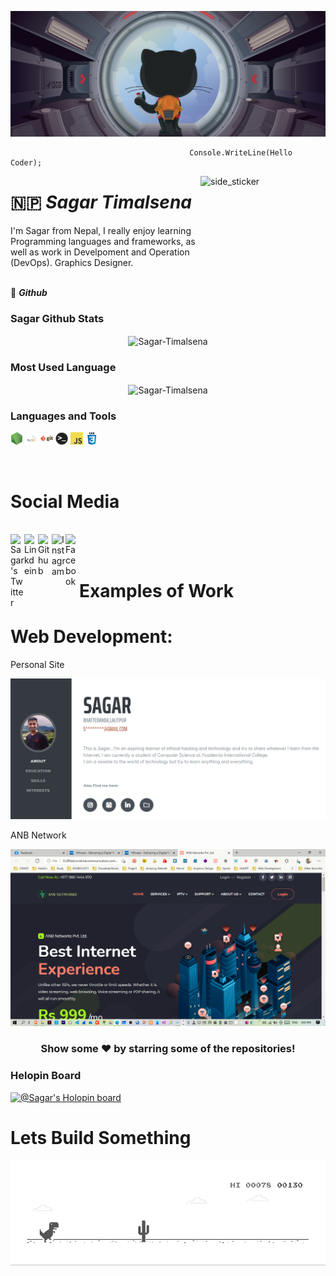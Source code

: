 ![](assets/header.png)
```                
                                        Console.WriteLine(Hello Coder);                                        
```


<img align="right" width=200px height=200px alt="side_sticker" src="https://media.giphy.com/media/TEnXkcsHrP4YedChhA/giphy.gif" />




# 🇳🇵 <strong> <i> Sagar Timalsena </i> </strong>

I'm Sagar from Nepal, I really enjoy learning Programming languages and frameworks, as well as work in Develpoment and Operation (DevOps). Graphics Designer.




</br>
📌 <strong> <i> Github  </i> </strong>
</br>

<h3>Sagar Github Stats</h3>
<p align='center'> <img align="center" src="https://github-readme-stats.vercel.app/api?username=Sagar-Timalsena&show_icons=true&locale=en&layout=compact&theme=chartreuse-white" alt="Sagar-Timalsena"/> </p>



### Most Used Language 
<p align='center'> <img align="center" src="https://github-readme-stats.vercel.app/api/top-langs?username=Sagar-Timalsena&show_icons=true&locale=en&layout=compact&theme=chartreuse-white" alt="Sagar-Timalsena" /> </p>



### Languages and Tools


<code><img height="20" src="https://raw.githubusercontent.com/github/explore/80688e429a7d4ef2fca1e82350fe8e3517d3494d/topics/nodejs/nodejs.png"></code>
<code><img height="20" src="https://raw.githubusercontent.com/github/explore/80688e429a7d4ef2fca1e82350fe8e3517d3494d/topics/mysql/mysql.png"></code>
<code><img height="20" src="https://raw.githubusercontent.com/github/explore/80688e429a7d4ef2fca1e82350fe8e3517d3494d/topics/git/git.png"></code>
<code><img height="20" src="https://raw.githubusercontent.com/github/explore/80688e429a7d4ef2fca1e82350fe8e3517d3494d/topics/terminal/terminal.png"></code>
<code><img height="20" src="https://raw.githubusercontent.com/github/explore/80688e429a7d4ef2fca1e82350fe8e3517d3494d/topics/javascript/javascript.png"></code>
<code><img height="20" src="https://raw.githubusercontent.com/github/explore/80688e429a7d4ef2fca1e82350fe8e3517d3494d/topics/css/css.png"></code>

</br>


# Social Media 
<br>
<a href="https://twitter.com/@sagarr679">
  <img align="left" alt="Sagar's Twitter" width="22px" src="https://cdn.jsdelivr.net/npm/simple-icons@v3/icons/twitter.svg" />
</a>
<a href="https://www.linkedin.com/in/saagarr/">
  <img align="left" alt="Linkdein" width="22px" src="https://cdn.jsdelivr.net/npm/simple-icons@v3/icons/linkedin.svg" />
</a>
<a href="https://github.com/Sagar-Timalsena">
  <img align="left" alt="Github" width="22px" src="https://cdn.jsdelivr.net/npm/simple-icons@v3/icons/github.svg" />
</a>
<a href="https://www.instagram.com/______.sagar.____/">
  <img align="left" alt="Instagram" width="22px" src="https://cdn.jsdelivr.net/npm/simple-icons@v3/icons/instagram.svg" />
</a>
<a href="https://www.facebook.com/saagarjr7/">
  <img align="left" alt="Facebook" width="22px" src="https://cdn.jsdelivr.net/npm/simple-icons@v3/icons/facebook.svg" />
</a>

<br/>
<br/>


# Examples of Work 

<h1> Web Development: </h1>

Personal Site

![Personal Site](https://github.com/Sagar-Timalsena/Sagar-Timalsena/blob/main/personal%20Website.PNG)

ANB Network

![ANB/Bagmati Network](https://github.com/Sagar-Timalsena/Sagar-Timalsena/blob/main/ANB.png)




<div align="center">

### Show some ❤️ by starring some of the repositories!

</div>

### Helopin Board
[![@Sagar's Holopin board](https://holopin.io/api/user/board?user=sagar34)](https://holopin.io/@sagar34)
</p>


# Lets Build Something 

![Dino](https://raw.githubusercontent.com/wangningkai/wangningkai/master/assets/dino.gif)

